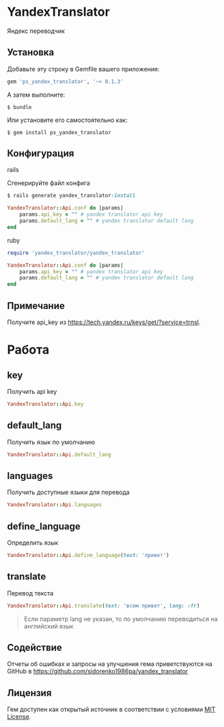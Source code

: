 # YandexTranslator

Яндекс переводчик

## Установка

Добавьте эту строку в Gemfile вашего приложения:

```ruby
gem 'ps_yandex_translator', '~> 0.1.3'
```

А затем выполните:

    $ bundle

Или установите его самостоятельно как:

    $ gem install ps_yandex_translator

## Конфигурация

rails

Сгенерируйте файл конфига

```rb
$ rails generate yandex_translator:install

YandexTranslator::Api.conf do |params|
    params.api_key = "" # yandex translator api key
    params.default_lang = "" # yandex translator default lang
end
```
ruby

```rb
require 'yandex_translator/yandex_translator'

YandexTranslator::Api.conf do |params|
    params.api_key = "" # yandex translator api key
    params.default_lang = "" # yandex translator default lang
end
```
    
## Примечание

Получите api_key из https://tech.yandex.ru/keys/get/?service=trnsl.

# Работа

## key
Получить api key

```rb
YandexTranslator::Api.key
```

## default_lang
Получить язык по умолчанию

```rb
YandexTranslator::Api.default_lang
```

## languages
Получить доступные языки для перевода

```rb
YandexTranslator::Api.languages
```

## define_language
Определить язык

```rb
YandexTranslator::Api.define_language(text: 'привет')
```

## translate
Перевод текста

```rb
YandexTranslator::Api.translate(text: 'всем привет', lang: :fr)
```

> Если параметр lang не указан, то по умолчанию переводиться на английский язык

## Содействие

Отчеты об ошибках и запросы на улучшения гема приветствуются на GitHub в https://github.com/sidorenko1986pa/yandex_translator

## Лицензия

Гем доступен как открытый источник в соответствии с условиями [MIT License](http://opensource.org/licenses/MIT).

